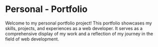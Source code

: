 # Personal - Portfolio

Welcome to my personal portfolio project! This portfolio showcases my skills, projects, and experiences as a web developer. It serves as a comprehensive display of my work and a reflection of my journey in the field of web development.
